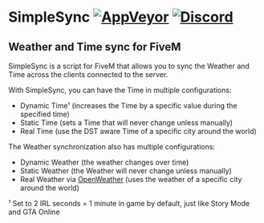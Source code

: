 # SimpleSync [![AppVeyor][appveyor-img]][appveyor-url] [![Discord][discord-img]][discord-url]

## Weather and Time sync for FiveM

SimpleSync is a script for FiveM that allows you to sync the Weather and Time across the clients connected to the server.

With SimpleSync, you can have the Time in multiple configurations:

* Dynamic Time¹ (increases the Time by a specific value during the specified time)
* Static Time (sets a Time that will never change unless manually)
* Real Time (use the DST aware Time of a specific city around the world)

The Weather synchronization also has multiple configurations:

* Dynamic Weather (the weather changes over time)
* Static Weather (the Weather will never change unless manually)
* Real Weather via [OpenWeather](https://openweathermap.org) (uses the weather of a specific city around the world)

¹ Set to 2 IRL seconds = 1 minute in game by default, just like Story Mode and GTA Online

[appveyor-img]: https://img.shields.io/appveyor/ci/justalemon/simplesync.svg?label=appveyor
[appveyor-url]: https://ci.appveyor.com/project/justalemon/simplesync
[discord-img]: https://img.shields.io/badge/discord-join-7289DA.svg
[discord-url]: https://discord.gg/Cf6sspj
